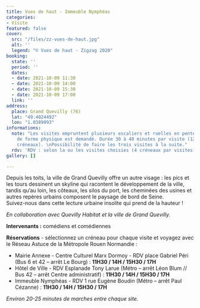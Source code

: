 ```yaml
---
title: Vues de haut - Immeuble Nymphéas
categories:
- Visite
featured: false
cover:
  src: "/files/zz-vues-de-haut.jpg"
  alt: ''
  legend: "© Vues de haut - Zigzag 2020"
booking:
  state: ''
  period: ''
  dates:
  - date: 2021-10-09 11:30
  - date: 2021-10-09 14:00
  - date: 2021-10-09 15:30
  - date: 2021-10-09 17:00
  link: ''
address:
  place: Grand Quevilly (76)
  lat: "49.4024492"
  lon: "1.0389093"
informations:
  note: "Les visites empruntent plusieurs escaliers et ruelles en pente, un minimum
    de forme physique est demandé. Durée 30 à 40 minutes par visite (12 places par
    créneaux). \nPossibilité de faire les trois visites à la suite."
  rdv: 'RDV : selon la ou les visites choisies (4 créneaux par visites)'
gallery: []

---
```

Depuis les toits, la ville de Grand Quevilly offre un autre visage : les pics et les tours dessinent un skyline qui racontent le développement de la ville, tandis qu’au loin, les côteaux, les silos du port, les cheminées des usines et autres repères urbains composent le paysage de bord de Seine.  
Suivez-nous dans cette lecture urbaine insolite qui prend de la hauteur !

_En collaboration avec Quevilly Habitat et la ville de Grand Quevilly._

**Intervenants :** comédiens et comédiennes

**Réservations** - sélectionnez un créneau pour chaque visite et voyagez avec le Réseau Astuce de la Métropole Rouen Normandie :

* Mairie Annexe - Centre Culturel Marx Dormoy - RDV place Gabriel Péri (Bus 6 et 42 – arrêt Le Bourg) : **11H30 / 14H / 15H30 / 17H**
* Hôtel de Ville - RDV Esplanade Tony Larue (Métro – arrêt Léon Blum // Bus 42 – arrêt Centre administratif) : **11H30 / 14H / 15H30 / 17H**
* Immeuble Nymphéas - RDV 1 rue Eugène Boudin (Métro – arrêt Paul Cézanne) : **11H30 / 14H / 15H30 / 17H**

_Environ 20-25 minutes de marches entre chaque site._